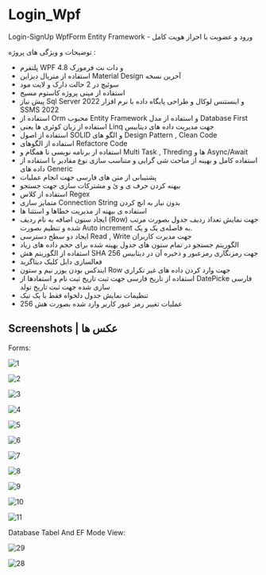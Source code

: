 # Login_Wpf
Login-SignUp WpfForm Entity Framework - ورود و عضویت با احراز هویت کامل


توضیحات و ویژگی های پروژه :
- پلتفرم WPF و دات نت فرمورک 4.8
- استفاده از متریال دیزاین Material Design آخرین نسخه
- سوئیچ در 2 حالت دارک و لایت مود
- استفاده از مینی پروژه کاستوم مسیج
- پیش نیاز Sql Server 2022 و اینستنس لوکال و طراحی پایگاه داده با نرم افزار  SSMS 2022
- استفاده از Orm  محبوب  Entity Framework و استفاده از مدل Database First
- استفاده از زبان کوئری ها یعنی Linq جهت مدیریت داده های دیتابیس
- استفاده از اصول SOLID و الگو های Design Pattern , Clean Code
- استفاده از الگوهای Refactore Code
- استفاده از برنامه نویسی نا همگام و Multi Task , Threding ها و Async/Await
- استفاده کامل و بهینه از مباحث شی گرایی و متناسب سازی نوع مقادیر با استفاده از داده های Generic
- پشتیبانی از متن های فارسی جهت انجام عملیات
- بیهنه کردن حرف ی و ئ و مشترکات سازی جهت جستجو
- استفاده از کلاس Regex
- متمایز سازی Connection String بدون نیاز به انچ کردن
- استفاده ی بیهنه از مدیریت خطاها و استثنا ها
- ایجاد ستون اضافه به نام ردیف (Row) جهت نمایش تعداد ردیف جدول بصورت مرتب شده و تنظیم بصورت Auto increment به فاصله‌ی یک و یک.
- ایجاد دو سطح دسترسی Read , Write جهت مدیرت کاربران
- الگوریتم جستجو در تمام ستون های جدول بهینه شده برای حجم داده های زیاد
- استفاده از الگوریتم هش SHA 256 جهت رمزنگاری رمزعبور و ذخیره آن در دیتابیس
- فعالسازی دابل کلیک دیتاگرید
- ایندکس بودن یوزر نیم و ستون Row جهت وارد کردن داده های غیر تکراری
- استفاده از تاریخ فارسی جهت ثبت تاریخ ثبت نام و استفادها از DatePicke فارسی سازی شده جهت ثبت تاریخ تولد
- تنظیمات نمایش جدول دلخواه فقط با یک تیک
- عملیات تغییر رمز عبور کاربر وارد شده بصورت هش 256

## Screenshots | عکس ها

Forms:

![1](https://github.com/aliansari685/Login_Wpf/assets/37542697/5712e1b0-37c3-4fe5-80fa-53ec18709f59)

![2](https://github.com/aliansari685/Login_Wpf/assets/37542697/c588097d-5430-40e5-8eb7-7bc0e68ab033)

![3](https://github.com/aliansari685/Login_Wpf/assets/37542697/ad9be306-4cfb-4a95-b7a4-e608605e4190)

![4](https://github.com/aliansari685/Login_Wpf/assets/37542697/1734144f-bd50-4ab4-b15f-497140cbf6c5)

![5](https://github.com/aliansari685/Login_Wpf/assets/37542697/6774b087-b4e0-431a-8569-3bccb092488c)

![6](https://github.com/aliansari685/Login_Wpf/assets/37542697/4ce9b15e-84c2-4881-9739-d041d02aab8c)

![7](https://github.com/aliansari685/Login_Wpf/assets/37542697/33712494-160c-45cb-abe3-954f01a1e166)

![8](https://github.com/aliansari685/Login_Wpf/assets/37542697/51ed6f5e-2ad3-4c2d-9c21-2a8f14f55807)

![9](https://github.com/aliansari685/Login_Wpf/assets/37542697/bd985c5e-a8fa-4097-9877-6e055fcf4de1)

![10](https://github.com/aliansari685/Login_Wpf/assets/37542697/07b6ae06-bf1b-4439-b443-b236f7d600be)

![11](https://github.com/aliansari685/Login_Wpf/assets/37542697/8bf05e5e-031f-40d6-98e3-191e8f18e8cb)

Database Tabel And EF Mode View:

![29](https://github.com/aliansari685/Login/assets/37542697/c54b068c-265f-4bdc-837a-9740deac5c43)


![28](https://github.com/aliansari685/Login/assets/37542697/29159425-447c-479f-a3f7-4eaac8c82207)
